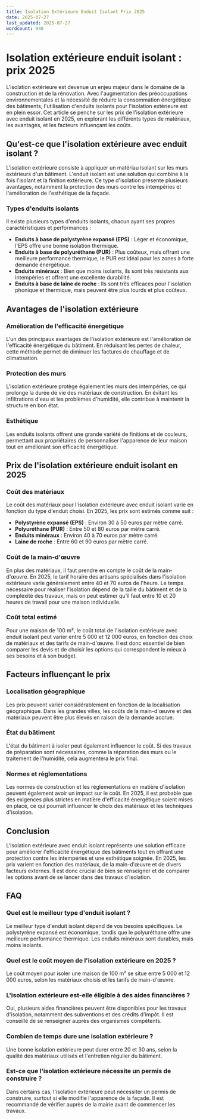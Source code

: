 ```yaml
---
title: Isolation Extérieure Enduit Isolant Prix 2025
date: 2025-07-27
last_updated: 2025-07-27
wordcount: 948
---
```


# Isolation extérieure enduit isolant : prix 2025

L'isolation extérieure est devenue un enjeu majeur dans le domaine de la construction et de la rénovation. Avec l'augmentation des préoccupations environnementales et la nécessité de réduire la consommation énergétique des bâtiments, l'utilisation d'enduits isolants pour l'isolation extérieure est en plein essor. Cet article se penche sur les prix de l'isolation extérieure avec enduit isolant en 2025, en explorant les différents types de matériaux, les avantages, et les facteurs influençant les coûts.

## Qu'est-ce que l'isolation extérieure avec enduit isolant ?

L'isolation extérieure consiste à appliquer un matériau isolant sur les murs extérieurs d'un bâtiment. L'enduit isolant est une solution qui combine à la fois l'isolant et la finition extérieure. Ce type d'isolation présente plusieurs avantages, notamment la protection des murs contre les intempéries et l'amélioration de l'esthétique de la façade.

### Types d'enduits isolants

Il existe plusieurs types d'enduits isolants, chacun ayant ses propres caractéristiques et performances :

- **Enduits à base de polystyrène expansé (EPS)** : Léger et économique, l'EPS offre une bonne isolation thermique.
- **Enduits à base de polyuréthane (PUR)** : Plus coûteux, mais offrant une meilleure performance thermique, le PUR est idéal pour les zones à forte demande énergétique.
- **Enduits minéraux** : Bien que moins isolants, ils sont très résistants aux intempéries et offrent une excellente durabilité.
- **Enduits à base de laine de roche** : Ils sont très efficaces pour l'isolation phonique et thermique, mais peuvent être plus lourds et plus coûteux.

## Avantages de l'isolation extérieure

### Amélioration de l'efficacité énergétique

L'un des principaux avantages de l'isolation extérieure est l'amélioration de l'efficacité énergétique du bâtiment. En réduisant les pertes de chaleur, cette méthode permet de diminuer les factures de chauffage et de climatisation.

### Protection des murs

L'isolation extérieure protège également les murs des intempéries, ce qui prolonge la durée de vie des matériaux de construction. En évitant les infiltrations d'eau et les problèmes d'humidité, elle contribue à maintenir la structure en bon état.

### Esthétique

Les enduits isolants offrent une grande variété de finitions et de couleurs, permettant aux propriétaires de personnaliser l'apparence de leur maison tout en améliorant son efficacité énergétique.

## Prix de l'isolation extérieure enduit isolant en 2025

### Coût des matériaux

Le coût des matériaux pour l'isolation extérieure avec enduit isolant varie en fonction du type d'enduit choisi. En 2025, les prix sont estimés comme suit :

- **Polystyrène expansé (EPS)** : Environ 30 à 50 euros par mètre carré.
- **Polyuréthane (PUR)** : Entre 50 et 80 euros par mètre carré.
- **Enduits minéraux** : Environ 40 à 70 euros par mètre carré.
- **Laine de roche** : Entre 60 et 90 euros par mètre carré.

### Coût de la main-d'œuvre

En plus des matériaux, il faut prendre en compte le coût de la main-d'œuvre. En 2025, le tarif horaire des artisans spécialisés dans l'isolation extérieure varie généralement entre 40 et 70 euros de l'heure. Le temps nécessaire pour réaliser l'isolation dépend de la taille du bâtiment et de la complexité des travaux, mais on peut estimer qu'il faut entre 10 et 20 heures de travail pour une maison individuelle.

### Coût total estimé

Pour une maison de 100 m², le coût total de l'isolation extérieure avec enduit isolant peut varier entre 5 000 et 12 000 euros, en fonction des choix de matériaux et des tarifs de main-d'œuvre. Il est donc essentiel de bien comparer les devis et de choisir les options qui correspondent le mieux à ses besoins et à son budget.

## Facteurs influençant le prix

### Localisation géographique

Les prix peuvent varier considérablement en fonction de la localisation géographique. Dans les grandes villes, les coûts de la main-d'œuvre et des matériaux peuvent être plus élevés en raison de la demande accrue.

### État du bâtiment

L'état du bâtiment à isoler peut également influencer le coût. Si des travaux de préparation sont nécessaires, comme la réparation des murs ou le traitement de l'humidité, cela augmentera le prix final.

### Normes et réglementations

Les normes de construction et les réglementations en matière d'isolation peuvent également avoir un impact sur le coût. En 2025, il est probable que des exigences plus strictes en matière d'efficacité énergétique soient mises en place, ce qui pourrait influencer le choix des matériaux et les techniques d'isolation.

## Conclusion

L'isolation extérieure avec enduit isolant représente une solution efficace pour améliorer l'efficacité énergétique des bâtiments tout en offrant une protection contre les intempéries et une esthétique soignée. En 2025, les prix varient en fonction des matériaux, de la main-d'œuvre et de divers facteurs externes. Il est donc crucial de bien se renseigner et de comparer les options avant de se lancer dans des travaux d'isolation.

## FAQ

### Quel est le meilleur type d'enduit isolant ?

Le meilleur type d'enduit isolant dépend de vos besoins spécifiques. Le polystyrène expansé est économique, tandis que le polyuréthane offre une meilleure performance thermique. Les enduits minéraux sont durables, mais moins isolants.

### Quel est le coût moyen de l'isolation extérieure en 2025 ?

Le coût moyen pour isoler une maison de 100 m² se situe entre 5 000 et 12 000 euros, selon les matériaux choisis et les tarifs de main-d'œuvre.

### L'isolation extérieure est-elle éligible à des aides financières ?

Oui, plusieurs aides financières peuvent être disponibles pour les travaux d'isolation, notamment des subventions et des crédits d'impôt. Il est conseillé de se renseigner auprès des organismes compétents.

### Combien de temps dure une isolation extérieure ?

Une bonne isolation extérieure peut durer entre 20 et 30 ans, selon la qualité des matériaux utilisés et l'entretien régulier du bâtiment.

### Est-ce que l'isolation extérieure nécessite un permis de construire ?

Dans certains cas, l'isolation extérieure peut nécessiter un permis de construire, surtout si elle modifie l'apparence de la façade. Il est recommandé de vérifier auprès de la mairie avant de commencer les travaux.